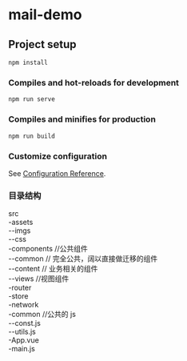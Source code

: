 # mail-demo

## Project setup

```
npm install
```

### Compiles and hot-reloads for development

```
npm run serve
```

### Compiles and minifies for production

```
npm run build
```

### Customize configuration

See [Configuration Reference](https://cli.vuejs.org/config/).

### 目录结构

src  
-assets  
--imgs  
--css  
-components //公共组件  
--common // 完全公共，阔以直接做迁移的组件   
--content // 业务相关的组件  
--views //视图组件  
-router  
-store  
-network  
-common //公共的 js  
--const.js  
--utils.js  
-App.vue  
-main.js
